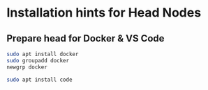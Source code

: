 # Installation hints for Head Nodes
## Prepare head for Docker & VS Code
```bash
sudo apt install docker
sudo groupadd docker
newgrp docker

sudo apt install code
```

